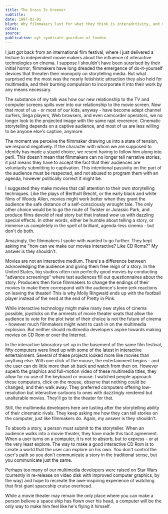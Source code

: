 ```yaml
---
title: The Grass Is Greener
subtitle:
date: 1997-03-01
blurb: Why filmmakers lust for what they think is interadctivity, and vis versa
notes:
source:
publication: nyt_syndicate_guardian_of_london
---
```


I just got back from an international film festival, where I just delivered a lecture to independent movie makers about the influence of interactive technologies on cinema. I suppose I shouldn't have been surprised by their initial horror; filmmakers have long dreaded the emergence of do-it-yourself devices that threaten their monopoly on storytelling media. But what surprised me the most was the nearly fetishistic attraction they also held for multimedia, and their burning compulsion to incorporate it into their work by any means necessary.

The substance of my talk was how our new relationship to the TV and computer screens spills over into our relationship to the movie screen. Now that most of us - or most of our kids, anyway - have become adept channel surfers, Sega players, Web browsers, and even camcorder operators, we no longer look to the projected image with the same rapt reverence. Cinematic storytelling depends on a captive audience, and most of us are less willing to be anyone else's captive, anymore.

The moment we perceive the filmmaker drawing us into a state of tension, we respond negatively. If the character with whom we are supposed to identify has made a stupid choice, we resent having to follow him along into peril. This doesn't mean that filmmakers can no longer tell narrative stories, it just means they have to accept the fact that their audiences are voluntarily submitting to captivation. This intentional passivity on the part of the audience must be respected, and not abused to program them with an agenda, however politically correct it might be.

I suggested they make movies that call attention to their own storytelling techniques. Like the plays of Bertholt Brecht, or the early black and white films of Woody Allen, movies might work better when they grant the audience the safe distance of a self-consciously wrought tale. The only other choice would be to go the route of Twister or Jurassic Park, and produce films devoid of real story but that instead wow us with dazzling special effects. In other words, either be humble about telling a story, or immerse us completely in the spell of brilliant, agenda-less cinema - but don't do both.

Amazingly, the filmmakers I spoke with wanted to go further. They kept asking me "how can we make our movies interactive? Like CD Roms?" My answer is they shouldn't.

Movies are not an interactive medium. There's a difference between acknowledging the audience and giving them free reign of a story. In the United States, big studios often ruin perfectly good movies by conducting "advance screenings" where test audiences fill out questionnaires about the story. Producers then force filmmakers to change the endings of their movies to make them correspond with the audience's knee-jerk reactions on leaving the theater! This is why Molly Ringwald ends up with the football player instead of the nerd at the end of Pretty in Pink.

While interactive technology might make many new styles of cinema possible, joysticks on the armrests of movie theater seats that allow the audience to vote for the plot twist of their choice is not the future of cinema - however much filmmakers might want to cash in on the multimedia explosion. But neither should multimedia developers aspire towards making movies on CD Rom or over the Internet.

In the interactive laboratory set up in the basement of the same film festival, fifty computers were lined up with some of the latest in interactive entertainment. Several of these projects looked more like movies than anything else. With one click of the mouse, the entertainment begins - and the user can do little more than sit back and watch from then on. However superb the graphics and full-motion video of these multimedia titles, they allow for no use of the keyboard or mouse. I watched people approach these computers, click on the mouse, observe that nothing could be changed, and then walk away. They preferred computers offering low-resolution but interactive cartoons to ones with dazzlingly rendered but unalterable movies. They'll go to the theater for that.

Still, the multimedia developers here are lusting after the storytelling ability of their cinematic rivals. They keep asking me how they can tell stories on the computer, just like filmmakers do. Again, my answer is they shouldn't.

To absorb a story, a person must submit to the storyteller. When an audience walks into a movie theater, they have made this tacit agreement. When a user turns on a computer, it is not to absorb, but to express - or at the very least explore. The way to make a good interactive CD Rom is to create a world that the user can explore on his own. You don't control the user's path so you don't communicate a story in the traditional sense, but you communicate just the same.

Perhaps too many of our multimedia developers were raised on Star Wars (currently in re-release on video disk with improved computer graphics, by the way) and hope to recreate the awe-inspiring experience of watching that first giant spaceship cruise overhead.

While a movie theater may remain the only place where you can make a person believe a space ship has flown over his head, a computer will be the only way to make him feel like he's flying it himself.

